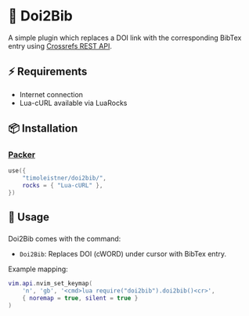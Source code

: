 # 📖 Doi2Bib

A simple plugin which replaces a DOI link with the corresponding BibTex entry using
[Crossrefs REST API](https://www.crossref.org/documentation/retrieve-metadata/rest-api/).

## ⚡️ Requirements
- Internet connection
- Lua-cURL available via LuaRocks

## 📦 Installation

### [Packer](https://github.com/wbthomason/packer.nvim)
<!-- -- Lua -->
```Lua
use({
    "timoleistner/doi2bib/",
    rocks = { "Lua-cURL" },
})
```

## 🌱 Usage
###
Doi2Bib comes with the command:
- `Doi2Bib`: Replaces DOI (cWORD) under cursor with BibTex entry.

Example mapping:

```Lua
vim.api.nvim_set_keymap(
    'n', 'gb', '<cmd>lua require("doi2bib").doi2bib()<cr>',
    { noremap = true, silent = true }
)
```
